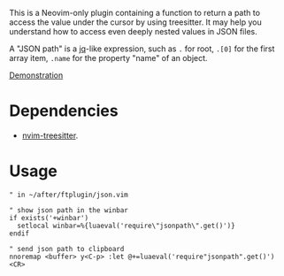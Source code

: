 This is a Neovim-only plugin containing a function to return a path to access
the value under the cursor by using treesitter. It may help you understand how
to access even deeply nested values in JSON files.

A "JSON path" is a [jq](https://github.com/stedolan/jq)-like expression, such
as `.` for root, `.[0]` for the first array item, `.name` for the property
"name" of an object.

[Demonstration](https://user-images.githubusercontent.com/39670535/194752997-f6048859-44b8-447c-935f-99808771d924.webm)

# Dependencies

- [nvim-treesitter](https://github.com/nvim-treesitter/nvim-treesitter/).

# Usage

```vim
" in ~/after/ftplugin/json.vim

" show json path in the winbar
if exists('+winbar')
  setlocal winbar=%{luaeval('require\"jsonpath\".get()')}
endif

" send json path to clipboard
nnoremap <buffer> y<C-p> :let @+=luaeval('require"jsonpath".get()')<CR>
```
